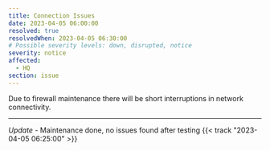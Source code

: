 ```yaml
---
title: Connection Issues
date: 2023-04-05 06:00:00
resolved: true
resolvedWhen: 2023-04-05 06:30:00
# Possible severity levels: down, disrupted, notice
severity: notice
affected:
  - HQ
section: issue
---
```


Due to firewall maintenance there will be short interruptions in network connectivity.


---

*Update* - Maintenance done, no issues found after testing {{< track "2023-04-05 06:25:00" >}}
